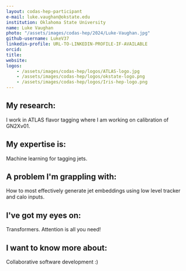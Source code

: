 ```yaml
---
layout: codas-hep-participant
e-mail: luke.vaughan@okstate.edu
institution: Oklahoma State University
name: Luke Vaughan
photo: "/assets/images/codas-hep/2024/Luke-Vaughan.jpg"
github-username: LukeV37
linkedin-profile: URL-TO-LINKEDIN-PROFILE-IF-AVAILABLE
orcid:
title:
website:
logos:
    - /assets/images/codas-hep/logos/ATLAS-logo.jpg
    - /assets/images/codas-hep/logos/okstate-logo.png
    - /assets/images/codas-hep/logos/Iris-hep-logo.png
---
```


## My research:
I work in ATLAS flavor tagging where I am working on calibration of GN2Xv01.

## My expertise is:
Machine learning for tagging jets.

## A problem I'm grappling with:
How to most effectively generate jet embeddings using low level tracker and calo inputs.

## I've got my eyes on:
Transformers. Attention is all you need!

## I want to know more about:
Collaborative software development :)
